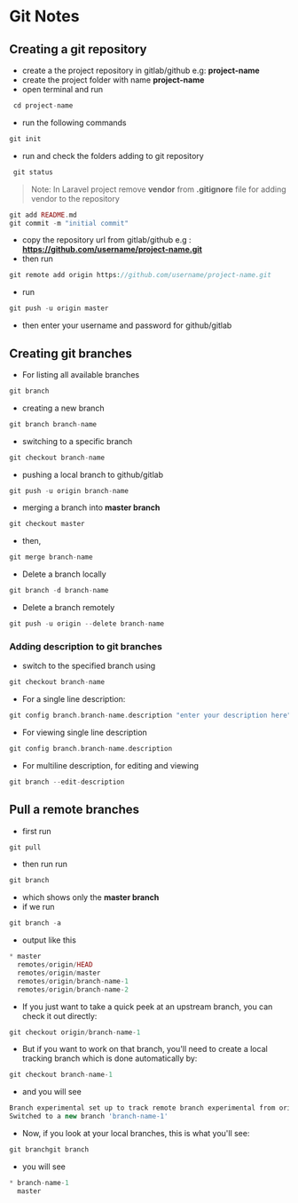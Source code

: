 # Git Notes
## Creating a git repository
- create a the project repository in gitlab/github e.g: **project-name**
- create the project folder with name **project-name**
- open terminal and run
```php
 cd project-name
```
- run the following commands
```php
git init
```
- run and check the folders adding to git repository
```php
 git status  
```
> Note: In Laravel project remove ****vendor**** from **.gitignore** file for adding vendor to the repository
```php
git add README.md
git commit -m "initial commit"
```
- copy the repository url from gitlab/github e.g : **https://github.com/username/project-name.git**
- then run 
```php
git remote add origin https://github.com/username/project-name.git 
```
- run 
```php
git push -u origin master
```
- then enter your username and password for github/gitlab
## Creating git branches
- For listing all available branches 
```php
git branch
```
- creating a new branch 
```php
git branch branch-name
```
- switching to a specific branch 
```php
git checkout branch-name
```
- pushing a local branch to github/gitlab 
```php
git push -u origin branch-name
```
- merging a branch into **master branch**
```php
git checkout master
```
- then,
```php
git merge branch-name
```
- Delete a branch locally     
```php
git branch -d branch-name
```
- Delete a branch remotely 
```php
git push -u origin --delete branch-name
```
### Adding description to git branches
- switch to the specified branch using 
```php
git checkout branch-name
```
- For a single line description:
```php
git config branch.branch-name.description "enter your description here"
```
- For viewing single line description 
```php
git config branch.branch-name.description
```
- For multiline description, for editing and viewing
```php
git branch --edit-description
```
## Pull a remote branches
- first run
```php
git pull
```
- then run run
```php
git branch
```
- which shows only the **master branch**
- if we run 
```php
git branch -a
```
- output like this
```php
* master
  remotes/origin/HEAD
  remotes/origin/master
  remotes/origin/branch-name-1
  remotes/origin/branch-name-2
```
-   If you just want to take a quick peek at an upstream branch, you can check it out directly:
```php
git checkout origin/branch-name-1
```
- But if you want to work on that branch, you'll need to create a local tracking branch which is done automatically by:
```php
git checkout branch-name-1
```
- and you will see
```php
Branch experimental set up to track remote branch experimental from origin.
Switched to a new branch 'branch-name-1'
```
- Now, if you look at your local branches, this is what you'll see:
```php
git branchgit branch
```
- you will see
```php
* branch-name-1
  master

```


